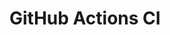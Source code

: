 # GitHub Actions CI





































































































































































































































































































































































































































































































































































































































































































































































































































































































































































































































































































































































































































































































































































































































































































































































































































































































































































































































































































































































































































































































































































































































































































































































































































































































































































































































































































































